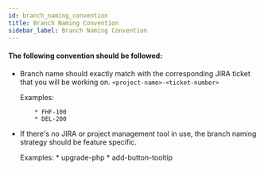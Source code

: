 ```yaml
---
id: branch_naming_convention
title: Branch Naming Convention
sidebar_label: Branch Naming Convention
---
```


#### The following convention should be followed:

* Branch name should exactly match with the corresponding JIRA ticket that you will be working on. `<project-name>-<ticket-number>`
     
   Examples:

          * FHF-100
          * DEL-200

* If there's no JIRA or project management tool in use, the branch naming strategy should be feature specific. 

   Examples: 
           * upgrade-php 
           * add-button-tooltip          